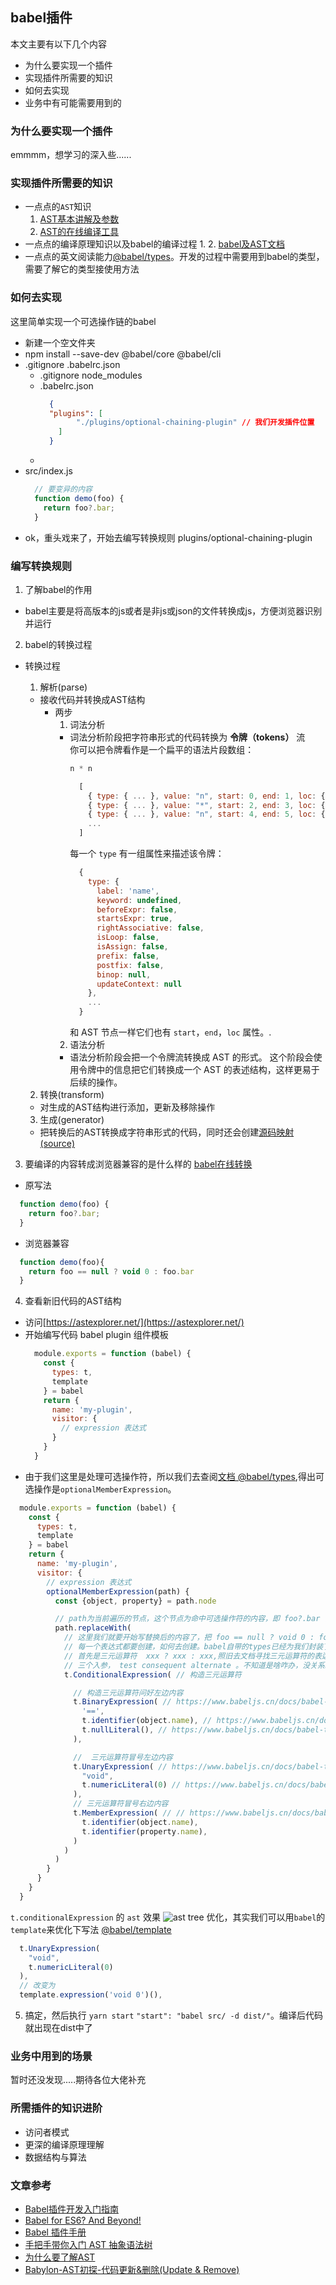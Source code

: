 ## babel插件
本文主要有以下几个内容
- 为什么要实现一个插件
- 实现插件所需要的知识
- 如何去实现
- 业务中有可能需要用到的

### 为什么要实现一个插件
emmmm，想学习的深入些......

### 实现插件所需要的知识
- 一点点的`AST`知识
  1. [AST基本讲解及参数](http://www.goyth.com/2018/12/23/AST/#%E4%B8%BA%E4%BB%80%E4%B9%88%E8%A6%81%E4%BA%86%E8%A7%A3AST)
  2. [AST的在线编译工具](https://astexplorer.net/)
- 一点点的编译原理知识以及babel的编译过程
  1. 
  2. [babel及AST文档](https://github.com/jamiebuilds/babel-handbook/blob/master/translations/zh-Hans/plugin-handbook.md)
- 一点点的英文阅读能力[@babel/types](https://www.babeljs.cn/docs/babel-types)。开发的过程中需要用到babel的类型，需要了解它的类型接使用方法


### 如何去实现
这里简单实现一个可选操作链的babel
- 新建一个空文件夹
- npm install --save-dev @babel/core @babel/cli
- .gitignore  .babelrc.json
    - .gitignore node_modules
    - .babelrc.json
      ```json
        {
        "plugins": [
              "./plugins/optional-chaining-plugin" // 我们开发插件位置
          ]
        }
      ```
    - 
- src/index.js 
  ```js
    // 要变异的内容
    function demo(foo) {
      return foo?.bar;
    }
  ```
- ok，重头戏来了，开始去编写转换规则 plugins/optional-chaining-plugin

### 编写转换规则
1. 了解babel的作用
  - babel主要是将高版本的js或者是非js或json的文件转换成js，方便浏览器识别并运行
2. babel的转换过程
  - 转换过程
    1. 解析(parse)
      - 接收代码并转换成AST结构
        - 两步
          1. 词法分析
            - 词法分析阶段把字符串形式的代码转换为 **令牌（tokens）** 流  
              你可以把令牌看作是一个扁平的语法片段数组：
              ```js
              n * n
              ```
              ```js
                [
                  { type: { ... }, value: "n", start: 0, end: 1, loc: { ... } },
                  { type: { ... }, value: "*", start: 2, end: 3, loc: { ... } },
                  { type: { ... }, value: "n", start: 4, end: 5, loc: { ... } },
                  ...
                ]
              ```
              每一个 `type` 有一组属性来描述该令牌：
              ```js
                {
                  type: {
                    label: 'name',
                    keyword: undefined,
                    beforeExpr: false,
                    startsExpr: true,
                    rightAssociative: false,
                    isLoop: false,
                    isAssign: false,
                    prefix: false,
                    postfix: false,
                    binop: null,
                    updateContext: null
                  },
                  ...
                }
              ```
              和 AST 节点一样它们也有 `start`，`end`，`loc` 属性。.
          2. 语法分析
            - 语法分析阶段会把一个令牌流转换成 AST 的形式。 这个阶段会使用令牌中的信息把它们转换成一个 AST 的表述结构，这样更易于后续的操作。


    2. 转换(transform)
      - 对生成的AST结构进行添加，更新及移除操作
    3. 生成(generator)
      - 把转换后的AST转换成字符串形式的代码，同时还会创建[源码映射(source)](https://www.html5rocks.com/en/tutorials/developertools/sourcemaps/)
3. 要编译的内容转成浏览器兼容的是什么样的 [babel在线转换](https://www.babeljs.cn/)
  - 原写法
  ```js
    function demo(foo) {
      return foo?.bar;
    }
  ```
  - 浏览器兼容
  ```js
    function demo(foo){
      return foo == null ? void 0 : foo.bar
    }
  ```
4. 查看新旧代码的AST结构
  - 访问[https://astexplorer.net/](https://astexplorer.net/)
  - 开始编写代码
      babel plugin 组件模板
      ```js
        module.exports = function (babel) {
          const {
            types: t,
            template
          } = babel
          return {
            name: 'my-plugin',
            visitor: {
              // expression 表达式
            }
          }
        }
      ```
  - 由于我们这里是处理可选操作符，所以我们去查阅[文档 @babel/types](https://www.babeljs.cn/docs/babel-types),得出可选操作是`optionalMemberExpression`。
  ```js
    module.exports = function (babel) {
      const {
        types: t,
        template
      } = babel
      return {
        name: 'my-plugin',
        visitor: {
          // expression 表达式
          optionalMemberExpression(path) {
            const {object, property} = path.node

            // path为当前遍历的节点，这个节点为命中可选操作符的内容，即 foo?.bar ，我们需要将这个节点替换
            path.replaceWith(
              // 这里我们就要开始写替换后的内容了，把 foo == null ? void 0 : foo.bar 拿过来比对
              // 每一个表达式都要创建，如何去创建。babel自带的types已经为我们封装了所有表达式，直接调用即可
              // 首先是三元运算符  xxx ? xxx : xxx,照旧去文档寻找三元运算符的表达式 https://www.babeljs.cn/docs/babel-types#conditionalexpression  t.conditionalExpression(test, consequent, alternate)
              // 三个入参， test consequent alternate 。不知道是啥咋办，没关系。把这段代码 foo == null ? void 0 : foo.bar 放入 ast 去转译。就能在右侧的asttree下看到你想要的东西，包括 test consequent alternate。
              t.ConditionalExpression( // 构造三元运算符

                // 构造三元运算符问好左边内容
                t.BinaryExpression( // https://www.babeljs.cn/docs/babel-types#binaryexpression 
                  '==',
                  t.identifier(object.name), // https://www.babeljs.cn/docs/babel-types#identifier
                  t.nullLiteral(), // https://www.babeljs.cn/docs/babel-types#nullliteral
                ),

                //  三元运算符冒号左边内容
                t.UnaryExpression( // https://www.babeljs.cn/docs/babel-types#unaryexpression
                  "void",
                  t.numericLiteral(0) // https://www.babeljs.cn/docs/babel-types#numericliteral
                ),
                // 三元运算符冒号右边内容
                t.MemberExpression( // // https://www.babeljs.cn/docs/babel-types#memberexpression 
                  t.identifier(object.name),
                  t.identifier(property.name),
                )
              )
            )
          }
        }
      }
    }
  ```
  `t.conditionalExpression` 的 `ast` 效果
  ![ast tree](https://raw.githubusercontent.com/estarsyang/ImgRep/main/babel/conditionalExpression-ast.png)
  优化，其实我们可以用`babel`的`template`来优化下写法  [@babel/template](https://www.babeljs.cn/docs/babel-template)
  ```js
    t.UnaryExpression(
      "void",
      t.numericLiteral(0)
    ),
    // 改变为
    template.expression('void 0')(),
  ```
5. 搞定，然后执行 `yarn start` `"start": "babel src/ -d dist/"`。编译后代码就出现在dist中了


### 业务中用到的场景
暂时还没发现.....期待各位大佬补充
### 所需插件的知识进阶
- 访问者模式
- 更深的编译原理理解
- 数据结构与算法

### 文章参考
- [Babel插件开发入门指南](https://juejin.cn/post/6844903616080281614)
- [Babel for ES6? And Beyond!](https://h5jun.com/post/babel-for-es6-and-beyond.html)
- [Babel 插件手册](https://github.com/jamiebuilds/babel-handbook/blob/master/translations/zh-Hans/plugin-handbook.md#toc-asts)
- [手把手带你入门 AST 抽象语法树](https://juejin.cn/post/6844904035271573511#heading-9)
- [为什么要了解AST](http://www.goyth.com/2018/12/23/AST/#%E4%B8%BA%E4%BB%80%E4%B9%88%E8%A6%81%E4%BA%86%E8%A7%A3AST)
- [Babylon-AST初探-代码更新&删除(Update & Remove)](https://juejin.cn/post/6844903614880677896)

